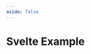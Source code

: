 ```yaml
---
aside: false
---
```


# Svelte Example

<script setup>
import Demo from '../components/Demo.vue'
</script>

<Demo url="https://stackblitz.com/github/willnguyen1312/zoom-image/tree/main/examples/svelte-ts?embed=1&theme=dark" />
